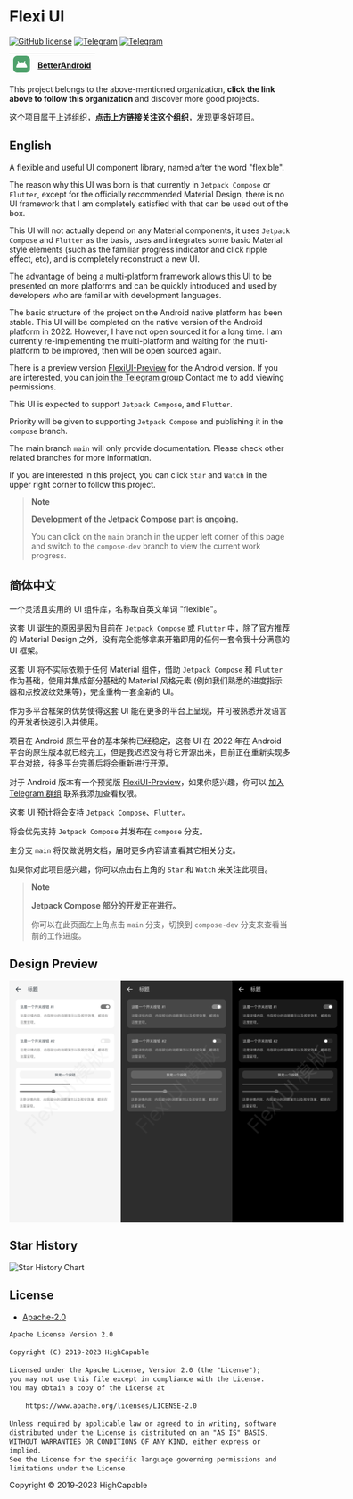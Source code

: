 # Flexi UI

[![GitHub license](https://img.shields.io/github/license/BetterAndroid/FlexiUI?color=blue)](https://github.com/BetterAndroid/FlexiUI/blob/main/LICENSE)
[![Telegram](https://img.shields.io/badge/discussion-Telegram-blue.svg?logo=telegram)](https://t.me/BetterAndroid)
[![Telegram](https://img.shields.io/badge/discussion%20dev-Telegram-blue.svg?logo=telegram)](https://t.me/HighCapable_Dev)

| <img src="https://github.com/BetterAndroid/.github/blob/main/img-src/logo.png?raw=true" width = "30" height = "30" alt="LOGO"/> | [BetterAndroid](https://github.com/BetterAndroid) |
| ------------------------------------------------------------------------------------------------------------------------------- | ------------------------------------------------- |

This project belongs to the above-mentioned organization, **click the link above to follow this organization** and discover more good projects.

这个项目属于上述组织，**点击上方链接关注这个组织**，发现更多好项目。

## English

A flexible and useful UI component library, named after the word "flexible".

The reason why this UI was born is that currently in `Jetpack Compose` or `Flutter`, except for the officially recommended Material Design, there is no UI framework that I am completely satisfied with that can be used out of the box.

This UI will not actually depend on any Material components, it uses `Jetpack Compose` and `Flutter` as the basis, uses and integrates some basic Material style elements (such as the familiar progress indicator and click ripple effect, etc), and is completely reconstruct a new UI.

The advantage of being a multi-platform framework allows this UI to be presented on more platforms and can be quickly introduced and used by developers who are familiar with development languages.

The basic structure of the project on the Android native platform has been stable. This UI will be completed on the native version of the Android platform in 2022. However, I have not open sourced it for a long time. I am currently re-implementing the multi-platform and waiting for the multi-platform to be improved, then will be open sourced again.

There is a preview version [FlexiUI-Preview](https://github.com/BetterAndroid/FlexiUI-Preview) for the Android version. If you are interested, you can [join the Telegram group](https://t.me/BetterAndroid) Contact me to add viewing permissions.

This UI is expected to support `Jetpack Compose`, and `Flutter`.

Priority will be given to supporting `Jetpack Compose` and publishing it in the `compose` branch.

The main branch `main` will only provide documentation. Please check other related branches for more information.

If you are interested in this project, you can click `Star` and `Watch` in the upper right corner to follow this project.

> **Note**
> 
> **Development of the Jetpack Compose part is ongoing.**
>
> You can click on the `main` branch in the upper left corner of this page and switch to the `compose-dev` branch to view the current work progress.

## 简体中文

一个灵活且实用的 UI 组件库，名称取自英文单词 "flexible"。

这套 UI 诞生的原因是因为目前在 `Jetpack Compose` 或 `Flutter` 中，除了官方推荐的 Material Design 之外，没有完全能够拿来开箱即用的任何一套令我十分满意的 UI 框架。

这套 UI 将不实际依赖于任何 Material 组件，借助 `Jetpack Compose` 和 `Flutter` 作为基础，使用并集成部分基础的 Material 风格元素 (例如我们熟悉的进度指示器和点按波纹效果等)，完全重构一套全新的 UI。

作为多平台框架的优势使得这套 UI 能在更多的平台上呈现，并可被熟悉开发语言的开发者快速引入并使用。

项目在 Android 原生平台的基本架构已经稳定，这套 UI 在 2022 年在 Android 平台的原生版本就已经完工，但是我迟迟没有将它开源出来，目前正在重新实现多平台对接，待多平台完善后将会重新进行开源。

对于 Android 版本有一个预览版 [FlexiUI-Preview](https://github.com/BetterAndroid/FlexiUI-Preview)，如果你感兴趣，你可以 [加入 Telegram 群组](https://t.me/BetterAndroid) 联系我添加查看权限。

这套 UI 预计将会支持 `Jetpack Compose`、`Flutter`。

将会优先支持 `Jetpack Compose` 并发布在 `compose` 分支。

主分支 `main` 将仅做说明文档，届时更多内容请查看其它相关分支。

如果你对此项目感兴趣，你可以点击右上角的 `Star` 和 `Watch` 来关注此项目。

> **Note**
> 
> **Jetpack Compose 部分的开发正在进行。**
>
> 你可以在此页面左上角点击 `main` 分支，切换到 `compose-dev` 分支来查看当前的工作进度。

## Design Preview

<div style="display: flex">
  <img src="https://github.com/BetterAndroid/FlexiUI/blob/main/img-src/UI-Day.png?raw=true" width = "200" alt="SCREENSHOT"/>
  <img src="https://github.com/BetterAndroid/FlexiUI/blob/main/img-src/UI-Night.png?raw=true" width = "200" alt="SCREENSHOT"/>
  <img src="https://github.com/BetterAndroid/FlexiUI/blob/main/img-src/UI-Dark.png?raw=true" width = "200" alt="SCREENSHOT"/>
</div>

## Star History

![Star History Chart](https://api.star-history.com/svg?repos=BetterAndroid/FlexiUI&type=Date)

## License

- [Apache-2.0](https://www.apache.org/licenses/LICENSE-2.0)

```
Apache License Version 2.0

Copyright (C) 2019-2023 HighCapable

Licensed under the Apache License, Version 2.0 (the "License");
you may not use this file except in compliance with the License.
You may obtain a copy of the License at

    https://www.apache.org/licenses/LICENSE-2.0

Unless required by applicable law or agreed to in writing, software
distributed under the License is distributed on an "AS IS" BASIS,
WITHOUT WARRANTIES OR CONDITIONS OF ANY KIND, either express or implied.
See the License for the specific language governing permissions and
limitations under the License.
```

Copyright © 2019-2023 HighCapable